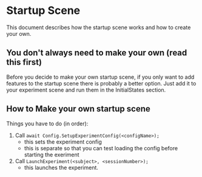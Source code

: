 # Startup Scene

This document describes how the startup scene works and how to create your own.

## You don't always need to make your own (read this first)

Before you decide to make your own startup scene, if you only want to add features to the startup scene there is probably a better option.
Just add it to your experiment scene and run them in the InitialStates section.

## How to Make your own startup scene

Things you have to do (in order):

1. Call `await Config.SetupExperimentConfig(<configName>);`
    - this sets the experiment config
    - this is separate so that you can test loading the config before starting the exeriment
2. Call `LaunchExperiment(<subject>, <sessionNumber>);`
    - this launches the experiment.
